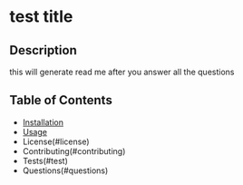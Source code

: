 

# test title


## Description
this will generate read me after you answer all the questions
    

## Table of Contents
* [Installation](#installation)
* [Usage](#usage)
* License(#license)
* Contributing(#contributing)
* Tests(#test)
* Questions(#questions)
    